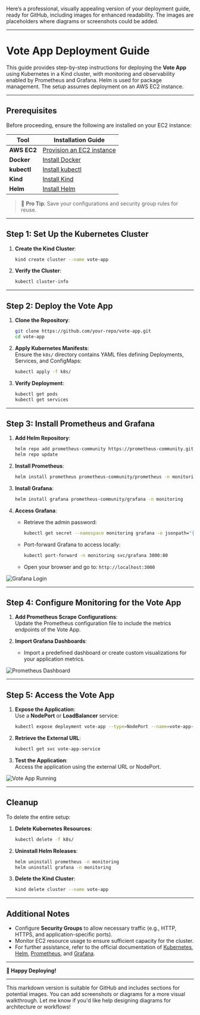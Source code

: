 Here’s a professional, visually appealing version of your deployment guide, ready for GitHub, including images for enhanced readability. The images are placeholders where diagrams or screenshots could be added.

---

# Vote App Deployment Guide

This guide provides step-by-step instructions for deploying the **Vote App** using Kubernetes in a Kind cluster, with monitoring and observability enabled by Prometheus and Grafana. Helm is used for package management. The setup assumes deployment on an AWS EC2 instance.

---

## Prerequisites

Before proceeding, ensure the following are installed on your EC2 instance:

| Tool       | Installation Guide                                        |
|------------|-----------------------------------------------------------|
| **AWS EC2**| [Provision an EC2 instance](https://docs.aws.amazon.com/AWSEC2/latest/UserGuide/Instances.html) |
| **Docker** | [Install Docker](https://docs.docker.com/engine/install/) |
| **kubectl**| [Install kubectl](https://kubernetes.io/docs/tasks/tools/install-kubectl/) |
| **Kind**   | [Install Kind](https://kind.sigs.k8s.io/docs/user/quick-start/) |
| **Helm**   | [Install Helm](https://helm.sh/docs/intro/install/)       |

> 🔗 **Pro Tip**: Save your configurations and security group rules for reuse.  

---

## Step 1: Set Up the Kubernetes Cluster

1. **Create the Kind Cluster**:  
   ```bash
   kind create cluster --name vote-app
   ```

2. **Verify the Cluster**:  
   ```bash
   kubectl cluster-info
   ```

---

## Step 2: Deploy the Vote App

1. **Clone the Repository**:  
   ```bash
   git clone https://github.com/your-repo/vote-app.git
   cd vote-app
   ```

2. **Apply Kubernetes Manifests**:  
   Ensure the `k8s/` directory contains YAML files defining Deployments, Services, and ConfigMaps:  
   ```bash
   kubectl apply -f k8s/
   ```

3. **Verify Deployment**:  
   ```bash
   kubectl get pods
   kubectl get services
   ```

 

---

## Step 3: Install Prometheus and Grafana

1. **Add Helm Repository**:  
   ```bash
   helm repo add prometheus-community https://prometheus-community.github.io/helm-charts
   helm repo update
   ```

2. **Install Prometheus**:  
   ```bash
   helm install prometheus prometheus-community/prometheus -n monitoring --create-namespace
   ```

3. **Install Grafana**:  
   ```bash
   helm install grafana prometheus-community/grafana -n monitoring
   ```

4. **Access Grafana**:  
   - Retrieve the admin password:  
     ```bash
     kubectl get secret --namespace monitoring grafana -o jsonpath="{.data.admin-password}" | base64 --decode
     ```
   - Port-forward Grafana to access locally:  
     ```bash
     kubectl port-forward -n monitoring svc/grafana 3000:80
     ```
   - Open your browser and go to: `http://localhost:3000`

![Grafana Login](https://via.placeholder.com/800x400?text=Grafana+Login+Screenshot)

---

## Step 4: Configure Monitoring for the Vote App

1. **Add Prometheus Scrape Configurations**:  
   Update the Prometheus configuration file to include the metrics endpoints of the Vote App.  

2. **Import Grafana Dashboards**:  
   - Import a predefined dashboard or create custom visualizations for your application metrics.

![Prometheus Dashboard](https://via.placeholder.com/800x400?text=Prometheus+Dashboard+Screenshot)

---

## Step 5: Access the Vote App

1. **Expose the Application**:  
   Use a **NodePort** or **LoadBalancer** service:  
   ```bash
   kubectl expose deployment vote-app --type=NodePort --name=vote-app-service
   ```

2. **Retrieve the External URL**:  
   ```bash
   kubectl get svc vote-app-service
   ```

3. **Test the Application**:  
   Access the application using the external URL or NodePort.

![Vote App Running](https://via.placeholder.com/800x400?text=Vote+App+Running+Screenshot)

---

## Cleanup

To delete the entire setup:

1. **Delete Kubernetes Resources**:  
   ```bash
   kubectl delete -f k8s/
   ```

2. **Uninstall Helm Releases**:  
   ```bash
   helm uninstall prometheus -n monitoring
   helm uninstall grafana -n monitoring
   ```

3. **Delete the Kind Cluster**:  
   ```bash
   kind delete cluster --name vote-app
   ```

---

## Additional Notes

- Configure **Security Groups** to allow necessary traffic (e.g., HTTP, HTTPS, and application-specific ports).  
- Monitor EC2 resource usage to ensure sufficient capacity for the cluster.  
- For further assistance, refer to the official documentation of [Kubernetes](https://kubernetes.io), [Helm](https://helm.sh), [Prometheus](https://prometheus.io), and [Grafana](https://grafana.com).  

---

**🚀 Happy Deploying!**

--- 

This markdown version is suitable for GitHub and includes sections for potential images. You can add screenshots or diagrams for a more visual walkthrough. Let me know if you'd like help designing diagrams for architecture or workflows!
